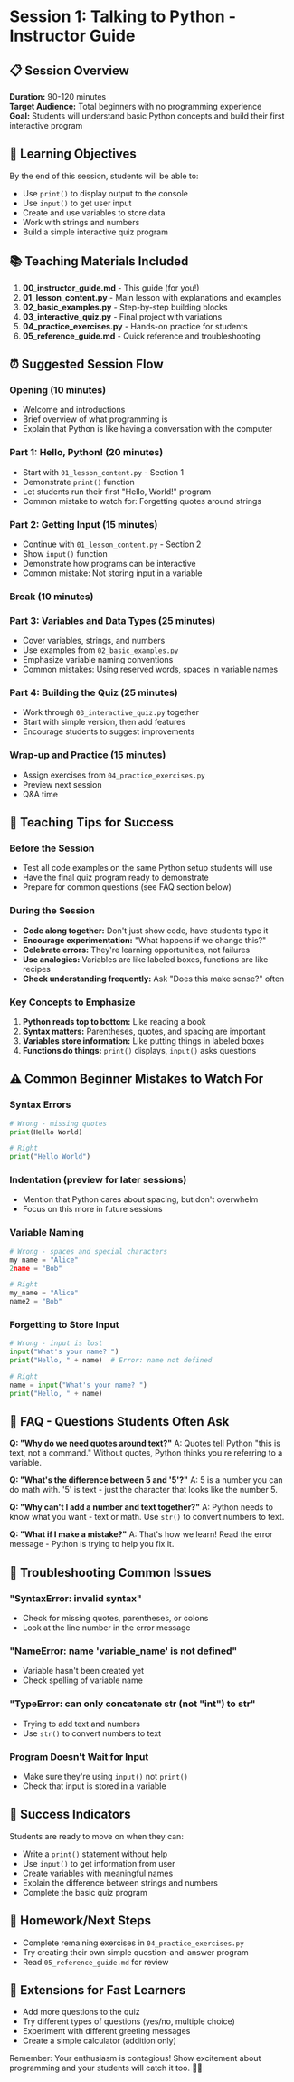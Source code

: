 # Session 1: Talking to Python - Instructor Guide

## 📋 Session Overview
**Duration:** 90-120 minutes  
**Target Audience:** Total beginners with no programming experience  
**Goal:** Students will understand basic Python concepts and build their first interactive program

## 🎯 Learning Objectives
By the end of this session, students will be able to:
- Use `print()` to display output to the console
- Use `input()` to get user input
- Create and use variables to store data
- Work with strings and numbers
- Build a simple interactive quiz program

## 📚 Teaching Materials Included
1. **00_instructor_guide.md** - This guide (for you!)
2. **01_lesson_content.py** - Main lesson with explanations and examples
3. **02_basic_examples.py** - Step-by-step building blocks
4. **03_interactive_quiz.py** - Final project with variations
5. **04_practice_exercises.py** - Hands-on practice for students
6. **05_reference_guide.md** - Quick reference and troubleshooting

## ⏰ Suggested Session Flow

### Opening (10 minutes)
- Welcome and introductions
- Brief overview of what programming is
- Explain that Python is like having a conversation with the computer

### Part 1: Hello, Python! (20 minutes)
- Start with `01_lesson_content.py` - Section 1
- Demonstrate `print()` function
- Let students run their first "Hello, World!" program
- Common mistake to watch for: Forgetting quotes around strings

### Part 2: Getting Input (15 minutes)
- Continue with `01_lesson_content.py` - Section 2
- Show `input()` function
- Demonstrate how programs can be interactive
- Common mistake: Not storing input in a variable

### Break (10 minutes)

### Part 3: Variables and Data Types (25 minutes)
- Cover variables, strings, and numbers
- Use examples from `02_basic_examples.py`
- Emphasize variable naming conventions
- Common mistakes: Using reserved words, spaces in variable names

### Part 4: Building the Quiz (25 minutes)
- Work through `03_interactive_quiz.py` together
- Start with simple version, then add features
- Encourage students to suggest improvements

### Wrap-up and Practice (15 minutes)
- Assign exercises from `04_practice_exercises.py`
- Preview next session
- Q&A time

## 🎯 Teaching Tips for Success

### Before the Session
- Test all code examples on the same Python setup students will use
- Have the final quiz program ready to demonstrate
- Prepare for common questions (see FAQ section below)

### During the Session
- **Code along together:** Don't just show code, have students type it
- **Encourage experimentation:** "What happens if we change this?"
- **Celebrate errors:** They're learning opportunities, not failures
- **Use analogies:** Variables are like labeled boxes, functions are like recipes
- **Check understanding frequently:** Ask "Does this make sense?" often

### Key Concepts to Emphasize
1. **Python reads top to bottom:** Like reading a book
2. **Syntax matters:** Parentheses, quotes, and spacing are important
3. **Variables store information:** Like putting things in labeled boxes
4. **Functions do things:** `print()` displays, `input()` asks questions

## ⚠️ Common Beginner Mistakes to Watch For

### Syntax Errors
```python
# Wrong - missing quotes
print(Hello World)

# Right
print("Hello World")
```

### Indentation (preview for later sessions)
- Mention that Python cares about spacing, but don't overwhelm
- Focus on this more in future sessions

### Variable Naming
```python
# Wrong - spaces and special characters
my name = "Alice"
2name = "Bob"

# Right
my_name = "Alice"
name2 = "Bob"
```

### Forgetting to Store Input
```python
# Wrong - input is lost
input("What's your name? ")
print("Hello, " + name)  # Error: name not defined

# Right
name = input("What's your name? ")
print("Hello, " + name)
```

## 🤔 FAQ - Questions Students Often Ask

**Q: "Why do we need quotes around text?"**
A: Quotes tell Python "this is text, not a command." Without quotes, Python thinks you're referring to a variable.

**Q: "What's the difference between 5 and '5'?"**
A: 5 is a number you can do math with. '5' is text - just the character that looks like the number 5.

**Q: "Why can't I add a number and text together?"**
A: Python needs to know what you want - text or math. Use `str()` to convert numbers to text.

**Q: "What if I make a mistake?"**
A: That's how we learn! Read the error message - Python is trying to help you fix it.

## 🔧 Troubleshooting Common Issues

### "SyntaxError: invalid syntax"
- Check for missing quotes, parentheses, or colons
- Look at the line number in the error message

### "NameError: name 'variable_name' is not defined"
- Variable hasn't been created yet
- Check spelling of variable name

### "TypeError: can only concatenate str (not "int") to str"
- Trying to add text and numbers
- Use `str()` to convert numbers to text

### Program Doesn't Wait for Input
- Make sure they're using `input()` not `print()`
- Check that input is stored in a variable

## 🎉 Success Indicators
Students are ready to move on when they can:
- Write a `print()` statement without help
- Use `input()` to get information from user
- Create variables with meaningful names
- Explain the difference between strings and numbers
- Complete the basic quiz program

## 📝 Homework/Next Steps
- Complete remaining exercises in `04_practice_exercises.py`
- Try creating their own simple question-and-answer program
- Read `05_reference_guide.md` for review

## 🚀 Extensions for Fast Learners
- Add more questions to the quiz
- Try different types of questions (yes/no, multiple choice)
- Experiment with different greeting messages
- Create a simple calculator (addition only)

Remember: Your enthusiasm is contagious! Show excitement about programming and your students will catch it too. 🐍✨